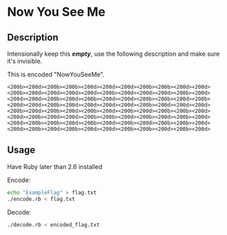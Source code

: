 # Now You See Me

## Description

Intensionally keep this ***empty***, use the following description and make sure it's invisible.

This is encoded "NowYouSeeMe".

```
​‍​​‍‍‍​​‍‍​‍‍‍‍​‍‍‍​‍‍‍​‍​‍‍​​‍​‍‍​‍‍‍‍​‍‍‍​‍​‍​‍​‍​​‍‍​‍‍​​‍​‍​‍‍​​‍​‍​‍​​‍‍​‍​‍‍​​‍​‍<200b><200d><200b><200b><200d><200d><200d><200b><200b><200d><200d><200b><200d><200d><200d><200d><200b><200d><200d><200d><200b><200d><200d><200d><200b><200d><200b><200d><200d><200b><200b><200d><200b><200d><200d><200b><200d><200d><200d><200d><200b><200d><200d><200d><200b><200d><200b><200d><200b><200d><200b><200d><200b><200b><200d><200d><200b><200d><200d><200b><200b><200d><200b><200d><200b><200d><200d><200b><200b><200d><200b><200d><200b><200d><200b><200b><200d><200d><200b><200d><200b><200d><200d><200b><200b><200d><200b><200d>
```

## Usage

Have Ruby later than 2.6 installed

Encode:

```bash
echo "ExampleFlag" > flag.txt
./encode.rb < flag.txt
```

Decode:

```bash
./decode.rb < encoded_flag.txt
```
